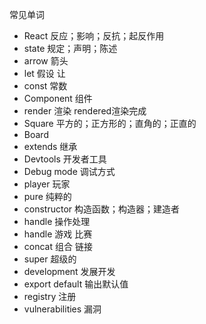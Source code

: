 常见单词
- React 反应；影响；反抗；起反作用
- state 规定；声明；陈述
- arrow 箭头
- let   假设 让
- const 常数
- Component 组件
- render  渲染   rendered渲染完成
- Square  平方的；正方形的；直角的；正直的
- Board 
- extends 继承
-  Devtools 开发者工具
-  Debug mode  调试方式
- player 玩家
- pure    纯粹的
- constructor 构造函数；构造器；建造者
- handle 操作处理
- handle   游戏 比赛
- concat 组合 链接    
- super 超级的
- development 发展开发
- export  default 输出默认值
- registry 注册
- vulnerabilities 漏洞

